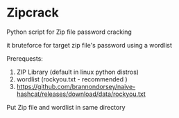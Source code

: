 # Zipcrack

Python script for Zip file password cracking 

it bruteforce for target zip file's password using a wordlist 

Prerequests:
1. ZIP Library (default in linux python distros)
2. wordlist (rockyou.txt - recommended )
3. https://github.com/brannondorsey/naive-hashcat/releases/download/data/rockyou.txt

Put Zip file and wordlist in same directory 

